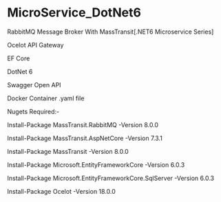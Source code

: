 # MicroService_DotNet6

RabbitMQ Message Broker With MassTransit[.NET6 Microservice Series] 

Ocelot API Gateway

EF Core

DotNet 6

Swagger Open API

Docker Container .yaml file



Nugets Required:-

Install-Package MassTransit.RabbitMQ -Version 8.0.0

Install-Package MassTransit.AspNetCore -Version 7.3.1

Install-Package MassTransit -Version 8.0.0

Install-Package Microsoft.EntityFrameworkCore -Version 6.0.3

Install-Package Microsoft.EntityFrameworkCore.SqlServer -Version 6.0.3

Install-Package Ocelot -Version 18.0.0
